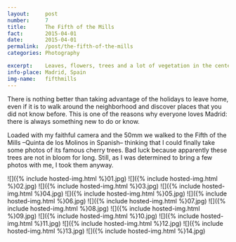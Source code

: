 ```yaml
---
layout: 	post
number:		7
title:  	The Fifth of the Mills
fact:   	2015-04-01
date:   	2015-04-01
permalink: 	/post/the-fifth-of-the-mills
categories: Photography

excerpt: 	Leaves, flowers, trees and a lot of vegetation in the center of Madrid. Who'd say.
info-place: Madrid, Spain
img-name:	fifthmills
---
```


There is nothing better than taking advantage of the holidays to leave home, even if it is to walk around the neighborhood and discover places that you did not know before. This is one of the reasons why everyone loves Madrid: there is always something new to do or know.

Loaded with my faithful camera and the 50mm we walked to the Fifth of the Mills –Quinta de los Molinos in Spanish– thinking that I could finally take some photos of its famous cherry trees. Bad luck because apparently these trees are not in bloom for long. Still, as I was determined to bring a few photos with me, I took them anyway.

<div class="gallery-{{ page.layout }}" markdown="1">

![]({% include hosted-img.html %}01.jpg)
![]({% include hosted-img.html %}02.jpg)
![]({% include hosted-img.html %}03.jpg)
![]({% include hosted-img.html %}04.jpg)
![]({% include hosted-img.html %}05.jpg)
![]({% include hosted-img.html %}06.jpg)
![]({% include hosted-img.html %}07.jpg)
![]({% include hosted-img.html %}08.jpg)
![]({% include hosted-img.html %}09.jpg)
![]({% include hosted-img.html %}10.jpg)
![]({% include hosted-img.html %}11.jpg)
![]({% include hosted-img.html %}12.jpg)
![]({% include hosted-img.html %}13.jpg)
![]({% include hosted-img.html %}14.jpg)

</div>